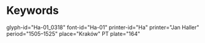 # Keywords
glyph-id="Ha-01_0318"
font-id="Ha-01"
printer-id="Ha"
printer="Jan Haller"
period="1505–1525"
place="Kraków"
PT plate="164"
